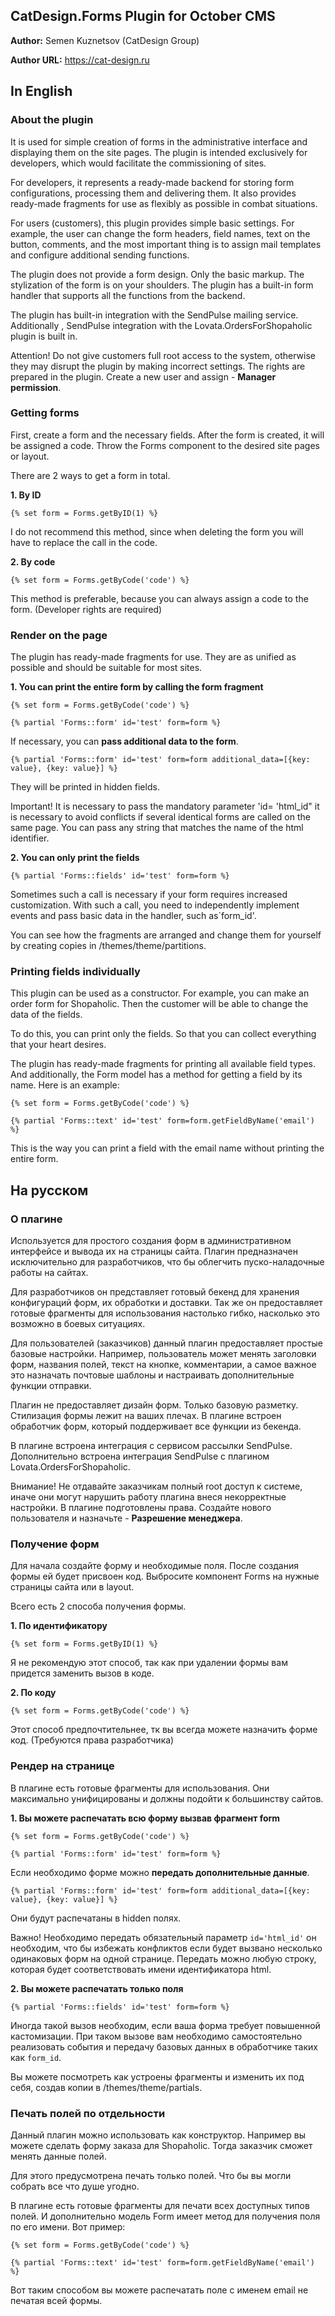 ## CatDesign.Forms Plugin for October CMS

**Author:** Semen Kuznetsov (CatDesign Group)

**Author URL:** https://cat-design.ru

## In English

### About the plugin
It is used for simple creation of forms in the administrative interface
and displaying them on the site pages. The plugin is intended exclusively for developers, which would facilitate
the commissioning of sites.

For developers, it represents a ready-made backend for storing form configurations,
processing them and delivering them. It also provides ready-made fragments for use
as flexibly as possible in combat situations.

For users (customers), this plugin provides simple basic settings.
For example, the user can change the form headers, field names, text on the button, comments,
and the most important thing is to assign mail templates and configure additional sending functions.

The plugin does not provide a form design. Only the basic markup. The stylization of the form is
on your shoulders. The plugin has a built-in form handler that supports all the functions from the backend.

The plugin has built-in integration with the SendPulse mailing service. Additionally
, SendPulse integration with the Lovata.OrdersForShopaholic plugin is built in.

Attention! Do not give customers full root access to the system, otherwise they may disrupt
the plugin by making incorrect settings. The rights are prepared in the plugin. Create a new
user and assign - **Manager permission**.

### Getting forms

First, create a form and the necessary fields. After the form is created, it will be assigned a code.
Throw the Forms component to the desired site pages or layout.

There are 2 ways to get a form in total.

**1. By ID**

`{% set form = Forms.getByID(1) %}`

I do not recommend this method, since when deleting the form you will have to replace the call
in the code.

**2. By code**

`{% set form = Forms.getByCode('code') %}`

This method is preferable, because you can always assign a code to the form. (Developer rights are required)

### Render on the page

The plugin has ready-made fragments for use. They are as unified
as possible and should be suitable for most sites.

**1. You can print the entire form by calling the form fragment**

`{% set form = Forms.getByCode('code') %}`

`{% partial 'Forms::form' id='test' form=form %}`

If necessary, you can **pass additional data to the form**.

`{% partial 'Forms::form' id='test' form=form additional_data=[{key: value}, {key: value}] %}`

They will be printed in hidden fields.

Important! It is necessary to pass the mandatory parameter 'id= 'html_id" it is necessary to avoid conflicts
if several identical forms are called on the same page. You can pass
any string that matches the name of the html identifier.

**2. You can only print the fields**

`{% partial 'Forms::fields' id='test' form=form %}`

Sometimes such a call is necessary if your form requires increased customization.
With such a call, you need to independently implement events and pass basic
data in the handler, such as`form_id'.

You can see how the fragments are arranged and change them for yourself by creating copies in
/themes/theme/partitions.

### Printing fields individually

This plugin can be used as a constructor. For example, you can make
an order form for Shopaholic. Then the customer will be able to change the data of the fields.

To do this, you can print only the fields. So that you can collect everything that your heart desires.

The plugin has ready-made fragments for printing all available field types.
And additionally, the Form model has a method for getting a field by its name.
Here is an example:

`{% set form = Forms.getByCode('code') %}`

`{% partial 'Forms::text' id='test' form=form.getFieldByName('email') %}`

This is the way you can print a field with the email name without printing the entire form.

## На русском
### О плагине
Используется для простого создания форм в административном интерфейсе
и вывода их на страницы сайта. Плагин предназначен исключительно для разработчиков, что бы облегчить
пуско-наладочные работы на сайтах.

Для разработчиков он представляет готовый бекенд для хранения конфигураций форм,
их обработки и доставки. Так же он предоставляет готовые фрагменты для использования
настолько гибко, насколько это возможно в боевых ситуациях.

Для пользователей (заказчиков) данный плагин предоставляет простые базовые настройки.
Например, пользователь может менять заголовки форм, названия полей, текст на кнопке, комментарии,
а самое важное это назначать почтовые шаблоны и настраивать дополнительные функции отправки.

Плагин не предоставляет дизайн форм. Только базовую разметку. Стилизация формы лежит
на ваших плечах. В плагине встроен обработчик форм, который поддерживает все функции из бекенда.

В плагине встроена интеграция с сервисом рассылки SendPulse. Дополнительно встроена
интеграция SendPulse с плагином Lovata.OrdersForShopaholic.

Внимание! Не отдавайте заказчикам полный root доступ к системе, иначе они могут нарушить
работу плагина внеся некорректные настройки. В плагине подготовлены права. Создайте нового
пользователя и назначьте - **Разрешение менеджера**.

### Получение форм

Для начала создайте форму и необходимые поля. После создания формы ей будет присвоен код.
Выбросите компонент Forms на нужные страницы сайта или в layout.

Всего есть 2 способа получения формы.

**1. По идентификатору**

`{% set form = Forms.getByID(1) %}`

Я не рекомендую этот способ, так как при удалении формы вам придется заменить вызов
в коде.

**2. По коду**

`{% set form = Forms.getByCode('code') %}`

Этот способ предпочтительнее, тк вы всегда можете назначить форме код. (Требуются права разработчика)

### Рендер на странице

В плагине есть готовые фрагменты для использования. Они максимально унифицированы
и должны подойти к большинству сайтов.

**1. Вы можете распечатать всю форму вызвав фрагмент form**

`{% set form = Forms.getByCode('code') %}`

`{% partial 'Forms::form' id='test' form=form %}`

Если необходимо форме можно **передать дополнительные данные**.

`{% partial 'Forms::form' id='test' form=form additional_data=[{key: value}, {key: value}] %}`

Они будут распечатаны в hidden полях.

Важно! Необходимо передать обязательный параметр `id='html_id'` он необходим, что бы избежать конфликтов
если будет вызвано несколько одинаковых форм на одной странице. Передать можно
любую строку, которая будет соответствовать имени идентификатора html.

**2. Вы можете распечатать только поля**

`{% partial 'Forms::fields' id='test' form=form %}`

Иногда такой вызов необходим, если ваша форма требует повышенной кастомизации.
При таком вызове вам необходимо самостоятельно реализовать события и передачу базовых
данных в обработчике таких как `form_id`.

Вы можете посмотреть как устроены фрагменты и изменить их под себя, создав копии в
/themes/theme/partials.

### Печать полей по отдельности

Данный плагин можно использовать как конструктор. Например вы можете сделать форму
заказа для Shopaholic. Тогда заказчик сможет менять данные полей.

Для этого предусмотрена печать только полей. Что бы вы могли собрать все что душе угодно.

В плагине есть готовые фрагменты для печати всех доступных типов полей.
И дополнительно модель Form имеет метод для получения поля по его имени.
Вот пример:

`{% set form = Forms.getByCode('code') %}`

`{% partial 'Forms::text' id='test' form=form.getFieldByName('email') %}`

Вот таким способом вы можете распечатать поле с именем email не печатая всей формы.
